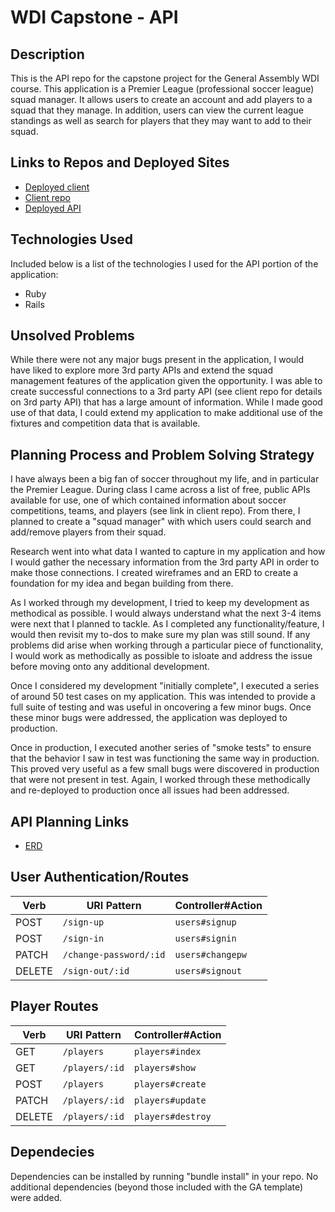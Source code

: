 # WDI Capstone - API

## Description

This is the API repo for the capstone project for the General Assembly WDI course. This application is a Premier League (professional soccer league) squad manager. It allows users to create an account and add players to a squad that they manage. In addition, users can view the current league standings as well as search for players that they may want to add to their squad.

## Links to Repos and Deployed Sites
- [Deployed client](https://mjs6745.github.io/capstone-client/)
- [Client repo](https://github.com/MJS6745/capstone-client)
- [Deployed API](https://protected-ocean-97576.herokuapp.com/)

## Technologies Used

Included below is a list of the technologies I used for the API portion of the application:
- Ruby
- Rails

## Unsolved Problems

While there were not any major bugs present in the application, I would have liked to explore more 3rd party APIs and extend the squad management features of the application given the opportunity. I was able to create successful connections to a 3rd party API (see client repo for details on 3rd party API) that has a large amount of information. While I made good use of that data, I could extend my application to make additional use of the fixtures and competition data that is available.

## Planning Process and Problem Solving Strategy

I have always been a big fan of soccer throughout my life, and in particular the Premier League. During class I came across a list of free, public APIs available for use, one of which contained information about soccer competitions, teams, and players (see link in client repo). From there, I planned to create a "squad manager" with which users could search and add/remove players from their squad.

Research went into what data I wanted to capture in my application and how I would gather the necessary information from the 3rd party API in order to make those connections. I created wireframes and an ERD to create a foundation for my idea and began building from there.

As I worked through my development, I tried to keep my development as methodical as possible. I would always understand what the next 3-4 items were next that I planned to tackle. As I completed any functionality/feature, I would then revisit my to-dos to make sure my plan was still sound. If any problems did arise when working through a particular piece of functionality, I would work as methodically as possible to isloate and address the issue before moving onto any additional development.

Once I considered my development "initially complete", I executed a series of around 50 test cases on my application. This was intended to provide a full suite of testing and was useful in oncovering a few minor bugs. Once these minor bugs were addressed, the application was deployed to production.

Once in production, I executed another series of "smoke tests" to ensure that the behavior I saw in test was functioning the same way in production. This proved very useful as a few small bugs were discovered in production that were not present in test. Again, I worked through these methodically and re-deployed to production once all issues had been addressed.

## API Planning Links
- [ERD](https://imgur.com/1YoAtJP)

## User Authentication/Routes

| Verb   | URI Pattern            | Controller#Action |
|--------|------------------------|-------------------|
| POST   | `/sign-up`             | `users#signup`    |
| POST   | `/sign-in`             | `users#signin`    |
| PATCH  | `/change-password/:id` | `users#changepw`  |
| DELETE | `/sign-out/:id`        | `users#signout`   |

## Player Routes

| Verb   | URI Pattern            | Controller#Action |
|--------|------------------------|-------------------|
| GET    | `/players`             | `players#index`   |
| GET    | `/players/:id`         | `players#show`    |
| POST   | `/players`             | `players#create`  |
| PATCH  | `/players/:id`         | `players#update`  |
| DELETE | `/players/:id`         | `players#destroy` |

## Dependecies

Dependencies can be installed by running "bundle install" in your repo. No additional dependencies (beyond those included with the GA template) were added.
